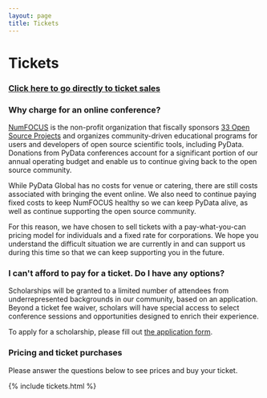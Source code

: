 ```yaml
---
layout: page
title: Tickets
---
```


# Tickets

### [Click here to go directly to ticket sales](#pricing-and-ticket-purchases)

### Why charge for an online conference?

[NumFOCUS](https://www.numfocus.org) is the non-profit organization that
fiscally sponsors [33 Open Source
Projects](https://numfocus.org/sponsored-projects) and organizes
community-driven educational programs for users and developers of open source
scientific tools, including PyData. Donations from PyData conferences account
for a significant portion of our annual operating budget and enable us to
continue giving back to the open source community. 

While PyData Global has no costs for venue or catering, there are still costs
associated with bringing the event online. We also need to continue paying
fixed costs to keep NumFOCUS healthy so we can keep PyData alive, as well as
continue supporting the open source community.

For this reason, we have chosen to sell tickets with a pay-what-you-can pricing
model for individuals and a fixed rate for corporations. We hope you understand
the difficult situation we are currently in and can support us during this time
so that we can keep supporting you in the future.

### I can't afford to pay for a ticket. Do I have any options?

Scholarships will be granted to a limited number of attendees from
underrepresented backgrounds in our community, based on an application. Beyond
a ticket fee waiver, scholars will have special access to select conference
sessions and opportunities designed to enrich their experience.

To apply for a scholarship, please fill out [the
application form](https://forms.gle/gggUk7Z9rxEoRXk18).

### Pricing and ticket purchases

Please answer the questions below to see prices and buy your ticket.

{% include tickets.html %}

